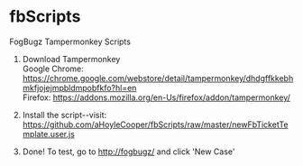# fbScripts
FogBugz Tampermonkey Scripts

1. Download Tampermonkey<br>
Google Chrome: https://chrome.google.com/webstore/detail/tampermonkey/dhdgffkkebhmkfjojejmpbldmpobfkfo?hl=en<br>
Firefox: https://addons.mozilla.org/en-Us/firefox/addon/tampermonkey/

2. Install the script--visit: https://github.com/aHoyleCooper/fbScripts/raw/master/newFbTicketTemplate.user.js

3. Done! To test, go to <a href='http://fogbugz/'>http://fogbugz/</a> and click 'New Case'
